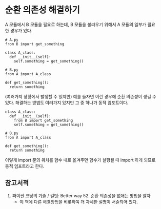 # 순환 의존성 해결하기

A 모듈에서 B 모듈을 필요로 하는데, B 모듈을 불러우기 위해서 A 모듈의 일부가 필요한 경우가 있다.

```
# A.py
from B import get_something

class A_class:
  def __init__(self):
    self.something = get_something()
    
# B.py
from A import A_class

def get_something():
  return something
```

(여러가지 상황에서 발생할 수 있지만) 예를 들자면 이런 경우에 순환 의존성이 생길 수 있다.
해결하는 방법도 여러가지 있지만 그 중 하나가 동적 임포트이다.

```
class A_class:
  def __init__(self):
    from B import get_something
    self.something = get_something()
    
# B.py
from A import A_class

def get_something():
  return something
```

이렇게 import 문의 위치를 함수 내로 옮겨주면 함수가 실행될 때 import 하게 되므로 동적 임포트라고 한다.

## 참고서적
1. 파이썬 코딩의 기술 / 길벗: Better way 52. 순환 의존성을 없애는 방법을 알자
    * 이 책에 다른 해결방법을 비롯하여 더 자세한 설명이 서술되어 있다.
